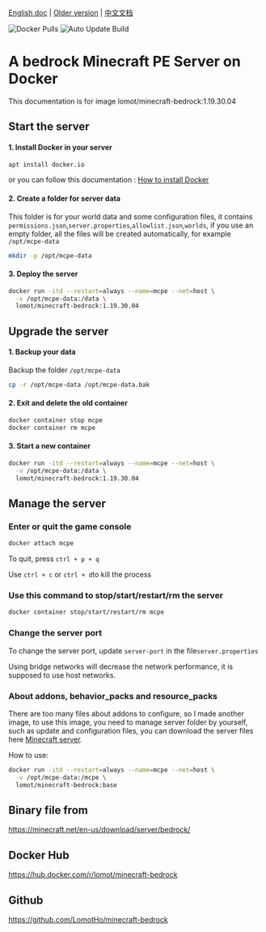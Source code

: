 [english doc]: https://github.com/LomotHo/minecraft-bedrock
[older version]: https://github.com/LomotHo/minecraft-bedrock/tree/master/doc/en
[中文文档]: https://github.com/LomotHo/minecraft-bedrock/blob/master/readme_zh.md
[旧版文档]: https://github.com/LomotHo/minecraft-bedrock/blob/master/doc/zh/
[捐助]: https://github.com/LomotHo/minecraft-bedrock/blob/master/doc/zh/donation.md
[buy me a coffee]: https://github.com/LomotHo/minecraft-bedrock/blob/master/doc/en/donation.md
[docker pulls]: https://img.shields.io/docker/pulls/lomot/minecraft-bedrock
[auto update build]: https://github.com/LomotHo/minecraft-bedrock/actions/workflows/autoUpdate.yml/badge.svg
[how to install docker]: https://docs.docker.com/install/linux/docker-ce/ubuntu/
[minecraft server]: https://minecraft.net/en-us/download/server/bedrock/
[minecraft服务端下载]: https://minecraft.net/en-us/download/server/bedrock/

[English doc] | [Older version] | [中文文档]

![Docker Pulls] ![Auto Update Build]

# A bedrock Minecraft PE Server on Docker

This documentation is for image lomot/minecraft-bedrock:1.19.30.04

## Start the server

#### 1. Install Docker in your server

```bash
apt install docker.io
```

or you can follow this documentation : [How to install Docker]

#### 2. Create a folder for server data

This folder is for your world data and some configuration files, it contains `permissions.json`,`server.properties`,`allowlist.json`,`worlds`, if you use an empty folder, all the files will be created automatically, for example `/opt/mcpe-data`

```bash
mkdir -p /opt/mcpe-data
```

#### 3. Deploy the server

```bash
docker run -itd --restart=always --name=mcpe --net=host \
  -v /opt/mcpe-data:/data \
  lomot/minecraft-bedrock:1.19.30.04
```

## Upgrade the server

#### 1. Backup your data

Backup the folder `/opt/mcpe-data`

```bash
cp -r /opt/mcpe-data /opt/mcpe-data.bak
```

#### 2. Exit and delete the old container

```bash
docker container stop mcpe
docker container rm mcpe
```

#### 3. Start a new container

```bash
docker run -itd --restart=always --name=mcpe --net=host \
  -v /opt/mcpe-data:/data \
  lomot/minecraft-bedrock:1.19.30.04
```

## Manage the server

### Enter or quit the game console

```bash
docker attach mcpe
```

To quit, press `ctrl + p + q`

Use `ctrl + c` or `ctrl + d`to kill the process

### Use this command to stop/start/restart/rm the server

```bash
docker container stop/start/restart/rm mcpe
```

### Change the server port

To change the server port, update `server-port` in the file`server.properties`

Using bridge networks will decrease the network performance, it is supposed to use host networks.

### About addons, behavior_packs and resource_packs

There are too many files about addons to configure, so I made another image, to use this image, you need to manage server folder by yourself, such as update and configuration files, you can download the server files here [Minecraft server].

How to use:

```bash
docker run -itd --restart=always --name=mcpe --net=host \
  -v /opt/mcpe-data:/mcpe \
  lomot/minecraft-bedrock:base
```

## Binary file from

https://minecraft.net/en-us/download/server/bedrock/

## Docker Hub

https://hub.docker.com/r/lomot/minecraft-bedrock

## Github

https://github.com/LomotHo/minecraft-bedrock
